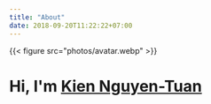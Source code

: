 ```yaml
---
title: "About"
date: 2018-09-20T11:22:22+07:00
---
```


{{< figure src="photos/avatar.webp" >}}

<div class="contact-container">
        <h1>Hi, I'm <a href="./about">Kien Nguyen-Tuan</a></h1>
</div>

